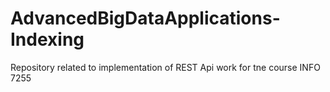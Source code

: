 # AdvancedBigDataApplications-Indexing
Repository related to implementation of REST Api work for tne course INFO 7255
